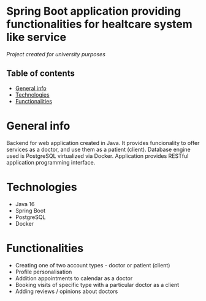 # Spring Boot application providing functionalities for healtcare system like service

*Project created for university purposes*

## Table of contents
* [General info](#general-info)
* [Technologies](#technologies)
* [Functionalities](#functionalities)


# General info
Backend for web application created in Java. It provides funcionality to offer services as a doctor, and use them as a patient (client). Database engine used is PostgreSQL virtualized via Docker. Application provides RESTful application programming interface.

# Technologies
* Java 16
* Spring Boot
* PostgreSQL
* Docker

# Functionalities
* Creating one of two account types - doctor or patient (client)
* Profile personalisation 
* Addition appointments to calendar as a doctor
* Booking visits of specific type with a particular doctor as a client
* Adding reviews / opinions about doctors
